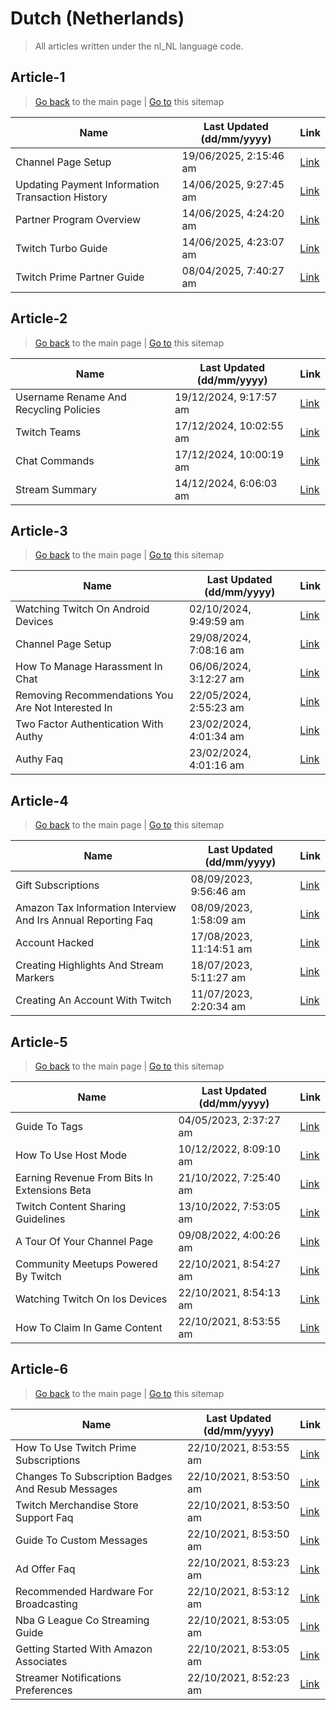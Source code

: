 # Dutch (Netherlands)
> All articles written under the nl_NL language code. 

## Article-1
> [Go back](../README.md) to the main page | [Go to](https://help.twitch.tv/s/sitemap-topicarticle-1.xml) this sitemap

| Name                                             | Last Updated (dd/mm/yyyy) | Link                                                                                                      |
|--------------------------------------------------|---------------------------|-----------------------------------------------------------------------------------------------------------|
| Channel Page Setup                               | 19/06/2025, 2:15:46 am    | [Link](https://help.twitch.tv/s/article/channel-page-setup?language=nl_NL)                                |
| Updating Payment Information Transaction History | 14/06/2025, 9:27:45 am    | [Link](https://help.twitch.tv/s/article/updating-payment-information-transaction-history?language=nl_NL)  |
| Partner Program Overview                         | 14/06/2025, 4:24:20 am    | [Link](https://help.twitch.tv/s/article/partner-program-overview?language=nl_NL)                          |
| Twitch Turbo Guide                               | 14/06/2025, 4:23:07 am    | [Link](https://help.twitch.tv/s/article/twitch-turbo-guide?language=nl_NL)                                |
| Twitch Prime Partner Guide                       | 08/04/2025, 7:40:27 am    | [Link](https://help.twitch.tv/s/article/twitch-prime-partner-guide?language=nl_NL)                        |



## Article-2
> [Go back](../README.md) to the main page | [Go to](https://help.twitch.tv/s/sitemap-topicarticle-2.xml) this sitemap

| Name                                   | Last Updated (dd/mm/yyyy) | Link                                                                                            |
|----------------------------------------|---------------------------|-------------------------------------------------------------------------------------------------|
| Username Rename And Recycling Policies | 19/12/2024, 9:17:57 am    | [Link](https://help.twitch.tv/s/article/username-rename-and-recycling-policies?language=nl_NL)  |
| Twitch Teams                           | 17/12/2024, 10:02:55 am   | [Link](https://help.twitch.tv/s/article/twitch-teams?language=nl_NL)                            |
| Chat Commands                          | 17/12/2024, 10:00:19 am   | [Link](https://help.twitch.tv/s/article/chat-commands?language=nl_NL)                           |
| Stream Summary                         | 14/12/2024, 6:06:03 am    | [Link](https://help.twitch.tv/s/article/stream-summary?language=nl_NL)                          |



## Article-3
> [Go back](../README.md) to the main page | [Go to](https://help.twitch.tv/s/sitemap-topicarticle-3.xml) this sitemap

| Name                                               | Last Updated (dd/mm/yyyy) | Link                                                                                                        |
|----------------------------------------------------|---------------------------|-------------------------------------------------------------------------------------------------------------|
| Watching Twitch On Android Devices                 | 02/10/2024, 9:49:59 am    | [Link](https://help.twitch.tv/s/article/watching-twitch-on-android-devices?language=nl_NL)                  |
| Channel Page Setup                                 | 29/08/2024, 7:08:16 am    | [Link](https://help.twitch.tv/s/article/channel-page-setup?language=nl_NL)                                  |
| How To Manage Harassment In Chat                   | 06/06/2024, 3:12:27 am    | [Link](https://help.twitch.tv/s/article/how-to-manage-harassment-in-chat?language=nl_NL)                    |
| Removing Recommendations You Are Not Interested In | 22/05/2024, 2:55:23 am    | [Link](https://help.twitch.tv/s/article/Removing-recommendations-you-are-not-interested-in?language=nl_NL)  |
| Two Factor Authentication With Authy               | 23/02/2024, 4:01:34 am    | [Link](https://help.twitch.tv/s/article/two-factor-authentication-with-authy?language=nl_NL)                |
| Authy Faq                                          | 23/02/2024, 4:01:16 am    | [Link](https://help.twitch.tv/s/article/authy-faq?language=nl_NL)                                           |



## Article-4
> [Go back](../README.md) to the main page | [Go to](https://help.twitch.tv/s/sitemap-topicarticle-4.xml) this sitemap

| Name                                                          | Last Updated (dd/mm/yyyy) | Link                                                                                                                   |
|---------------------------------------------------------------|---------------------------|------------------------------------------------------------------------------------------------------------------------|
| Gift Subscriptions                                            | 08/09/2023, 9:56:46 am    | [Link](https://help.twitch.tv/s/article/gift-subscriptions?language=nl_NL)                                             |
| Amazon Tax Information Interview And Irs Annual Reporting Faq | 08/09/2023, 1:58:09 am    | [Link](https://help.twitch.tv/s/article/amazon-tax-information-interview-and-irs-annual-reporting-faq?language=nl_NL)  |
| Account Hacked                                                | 17/08/2023, 11:14:51 am   | [Link](https://help.twitch.tv/s/article/account-hacked?language=nl_NL)                                                 |
| Creating Highlights And Stream Markers                        | 18/07/2023, 5:11:27 am    | [Link](https://help.twitch.tv/s/article/creating-highlights-and-stream-markers?language=nl_NL)                         |
| Creating An Account With Twitch                               | 11/07/2023, 2:20:34 am    | [Link](https://help.twitch.tv/s/article/creating-an-account-with-twitch?language=nl_NL)                                |



## Article-5
> [Go back](../README.md) to the main page | [Go to](https://help.twitch.tv/s/sitemap-topicarticle-5.xml) this sitemap

| Name                                         | Last Updated (dd/mm/yyyy) | Link                                                                                                  |
|----------------------------------------------|---------------------------|-------------------------------------------------------------------------------------------------------|
| Guide To Tags                                | 04/05/2023, 2:37:27 am    | [Link](https://help.twitch.tv/s/article/guide-to-tags?language=nl_NL)                                 |
| How To Use Host Mode                         | 10/12/2022, 8:09:10 am    | [Link](https://help.twitch.tv/s/article/how-to-use-host-mode?language=nl_NL)                          |
| Earning Revenue From Bits In Extensions Beta | 21/10/2022, 7:25:40 am    | [Link](https://help.twitch.tv/s/article/earning-revenue-from-bits-in-extensions-beta?language=nl_NL)  |
| Twitch Content Sharing Guidelines            | 13/10/2022, 7:53:05 am    | [Link](https://help.twitch.tv/s/article/twitch-content-sharing-guidelines?language=nl_NL)             |
| A Tour Of Your Channel Page                  | 09/08/2022, 4:00:26 am    | [Link](https://help.twitch.tv/s/article/a-tour-of-your-channel-page?language=nl_NL)                   |
| Community Meetups Powered By Twitch          | 22/10/2021, 8:54:27 am    | [Link](https://help.twitch.tv/s/article/community-meetups-powered-by-twitch?language=nl_NL)           |
| Watching Twitch On Ios Devices               | 22/10/2021, 8:54:13 am    | [Link](https://help.twitch.tv/s/article/watching-twitch-on-ios-devices?language=nl_NL)                |
| How To Claim In Game Content                 | 22/10/2021, 8:53:55 am    | [Link](https://help.twitch.tv/s/article/how-to-claim-in-game-content?language=nl_NL)                  |



## Article-6
> [Go back](../README.md) to the main page | [Go to](https://help.twitch.tv/s/sitemap-topicarticle-6.xml) this sitemap

| Name                                              | Last Updated (dd/mm/yyyy) | Link                                                                                                       |
|---------------------------------------------------|---------------------------|------------------------------------------------------------------------------------------------------------|
| How To Use Twitch Prime Subscriptions             | 22/10/2021, 8:53:55 am    | [Link](https://help.twitch.tv/s/article/how-to-use-twitch-prime-subscriptions?language=nl_NL)              |
| Changes To Subscription Badges And Resub Messages | 22/10/2021, 8:53:50 am    | [Link](https://help.twitch.tv/s/article/Changes-to-Subscription-Badges-and-Resub-Messages?language=nl_NL)  |
| Twitch Merchandise Store Support Faq              | 22/10/2021, 8:53:50 am    | [Link](https://help.twitch.tv/s/article/twitch-merchandise-store-support-faq?language=nl_NL)               |
| Guide To Custom Messages                          | 22/10/2021, 8:53:50 am    | [Link](https://help.twitch.tv/s/article/guide-to-custom-messages?language=nl_NL)                           |
| Ad Offer Faq                                      | 22/10/2021, 8:53:23 am    | [Link](https://help.twitch.tv/s/article/ad-offer-faq?language=nl_NL)                                       |
| Recommended Hardware For Broadcasting             | 22/10/2021, 8:53:12 am    | [Link](https://help.twitch.tv/s/article/recommended-hardware-for-broadcasting?language=nl_NL)              |
| Nba G League Co Streaming Guide                   | 22/10/2021, 8:53:05 am    | [Link](https://help.twitch.tv/s/article/nba-g-league-co-streaming-guide?language=nl_NL)                    |
| Getting Started With Amazon Associates            | 22/10/2021, 8:53:05 am    | [Link](https://help.twitch.tv/s/article/getting-started-with-amazon-associates?language=nl_NL)             |
| Streamer Notifications Preferences                | 22/10/2021, 8:52:23 am    | [Link](https://help.twitch.tv/s/article/streamer-notifications-preferences?language=nl_NL)                 |



